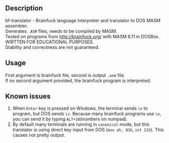## Description
bf-translator - Brainfuck language interpreter and translator to DOS MASM assembler.  
Generates `.ASM` files, needs to be compiled by MASM.  
Tested on programs from http://brainfuck.org/ with MASM 6.11 in DOSBox.  
WIRTTEN FOR EDUCATIONAL PURPOSES.  
Stability and correctness are not guaranteed.  

## Usage
First argument is brainfuck file, second is output `.asm` file.  
If no second argument provided, the brainfuck program is interpreted.  

## Known issues
1. When `Enter` key is pressed on Windows, the terminal sends `\n` to program, but DOS sends `\c`. Because many brainfuck programs use `\n`, you can send it by typing `ALT+10`(numbers on numpad).
2. By default many terminals are running in `canonical` mode, but this translator is using direct key input from DOS (`mov ah, 01h`, `int 21h`). This causes not pretty output.
